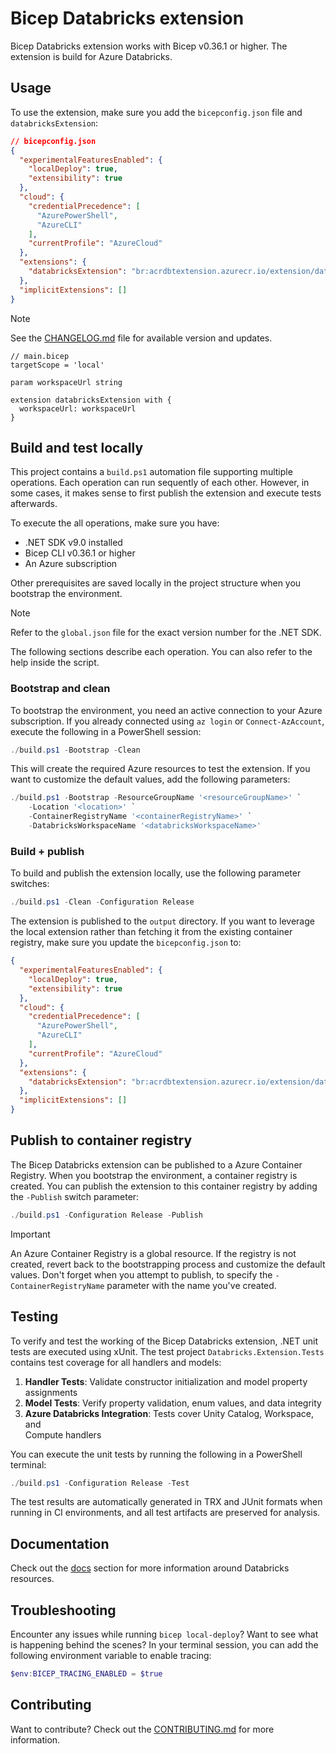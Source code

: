 # Bicep Databricks extension

Bicep Databricks extension works with Bicep v0.36.1 or higher. The extension is build
for Azure Databricks.

## Usage

To use the extension, make sure you add the `bicepconfig.json`
file and `databricksExtension`:

```json
// bicepconfig.json
{
  "experimentalFeaturesEnabled": {
    "localDeploy": true,
    "extensibility": true
  },
  "cloud": {
    "credentialPrecedence": [
      "AzurePowerShell",
      "AzureCLI"
    ],
    "currentProfile": "AzureCloud"
  },
  "extensions": {
    "databricksExtension": "br:acrdbtextension.azurecr.io/extension/databricks:v<version>"
  },
  "implicitExtensions": []
}
```

> [!NOTE]
> See the [CHANGELOG.md][00] file for available version and updates.

```bicep
// main.bicep
targetScope = 'local'

param workspaceUrl string

extension databricksExtension with { 
  workspaceUrl: workspaceUrl
}
```

## Build and test locally

This project contains a `build.ps1` automation file supporting multiple operations.
Each operation can run sequently of each other.
However, in some cases, it makes sense to first publish the extension
and execute tests afterwards.

To execute the all operations, make sure you have:

* .NET SDK v9.0 installed
* Bicep CLI v0.36.1 or higher
* An Azure subscription

Other prerequisites are saved locally in the project structure when you
bootstrap the environment.

> [!NOTE]
> Refer to the `global.json` file for the exact version number for the .NET SDK.

The following sections describe each operation. You can also refer to the help
inside the script.

### Bootstrap and clean

To bootstrap the environment, you need an active connection to your Azure
subscription. If you already connected using `az login` or `Connect-AzAccount`,
execute the following in a PowerShell session:

```powershell
./build.ps1 -Bootstrap -Clean
```

This will create the required Azure resources to test the extension. If you
want to customize the default values, add the following parameters:

```powershell
./build.ps1 -Bootstrap -ResourceGroupName '<resourceGroupName>' `
    -Location '<location>' `
    -ContainerRegistryName '<containerRegistryName>' `
    -DatabricksWorkspaceName '<databricksWorkspaceName>'
```

### Build + publish

To build and publish the extension locally, use the following parameter switches:

```powershell
./build.ps1 -Clean -Configuration Release
```

The extension is published to the `output` directory. If you want to leverage the
local extension rather than fetching it from the existing container registry,
make sure you update the `bicepconfig.json` to:

```json
{
  "experimentalFeaturesEnabled": {
    "localDeploy": true,
    "extensibility": true
  },
  "cloud": {
    "credentialPrecedence": [
      "AzurePowerShell",
      "AzureCLI"
    ],
    "currentProfile": "AzureCloud"
  },
  "extensions": {
    "databricksExtension": "br:acrdbtextension.azurecr.io/extension/databricks:v<version>" // Change this to ./output/databricks-extension after publishing
  },
  "implicitExtensions": []
}
```

## Publish to container registry

The Bicep Databricks extension can be published to a Azure Container Registry. When
you bootstrap the environment, a container registry is created. You can publish the
extension to this container registry by adding the `-Publish` switch parameter:

```powershell
./build.ps1 -Configuration Release -Publish
```

> [!IMPORTANT]
> An Azure Container Registry is a global resource. If the registry is not created,
> revert back to the bootstrapping process and customize the default values.
> Don't forget when you attempt to publish, to specify the `-ContainerRegistryName`
> parameter with the name you've created.

## Testing

To verify and test the working of the Bicep Databricks extension, .NET unit tests
are executed using xUnit. The test project `Databricks.Extension.Tests` contains
test coverage for all handlers and models:

1. **Handler Tests**: Validate constructor initialization and model property  
   assignments
2. **Model Tests**: Verify property validation, enum values, and data integrity
3. **Azure Databricks Integration**: Tests cover Unity Catalog, Workspace, and  
   Compute handlers

You can execute the unit tests by running the following in a PowerShell terminal:

```powershell
./build.ps1 -Configuration Release -Test
```

The test results are automatically generated in TRX and JUnit formats when  
running in CI environments, and all test artifacts are preserved for analysis.

## Documentation

Check out the [docs][01] section for more information around Databricks resources.

## Troubleshooting

Encounter any issues while running `bicep local-deploy`? Want to see what is
happening behind the scenes? In your terminal session, you can add the following
environment variable to enable tracing:

```powershell
$env:BICEP_TRACING_ENABLED = $true
```

## Contributing

Want to contribute? Check out the [CONTRIBUTING.md][02] for more information.

<!-- Link reference definitions -->
[00]: CHANGELOG.md
[01]: ./docs/index.md
[02]: CONTRIBUTING.md
